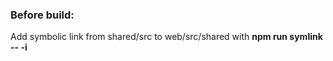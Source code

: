 ### Before build:
Add symbolic link from shared/src to web/src/shared with **npm run symlink -- -i**